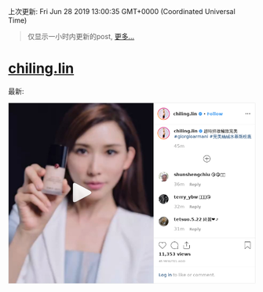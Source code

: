 
  
 上次更新: Fri Jun 28 2019 13:00:35 GMT+0000 (Coordinated Universal Time) 

 > 仅显示一小时内更新的post, [更多...](screenshots/)
  
# [chiling.lin](https://www.instagram.com/chiling.lin/)

最新:

    

![chiling.lin](screenshots/chiling.lin/latest.png?raw=true)

        